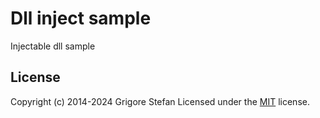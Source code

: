 # Dll inject sample

Injectable dll sample

## License

Copyright (c) 2014-2024 Grigore Stefan
Licensed under the [MIT](LICENSE) license.
